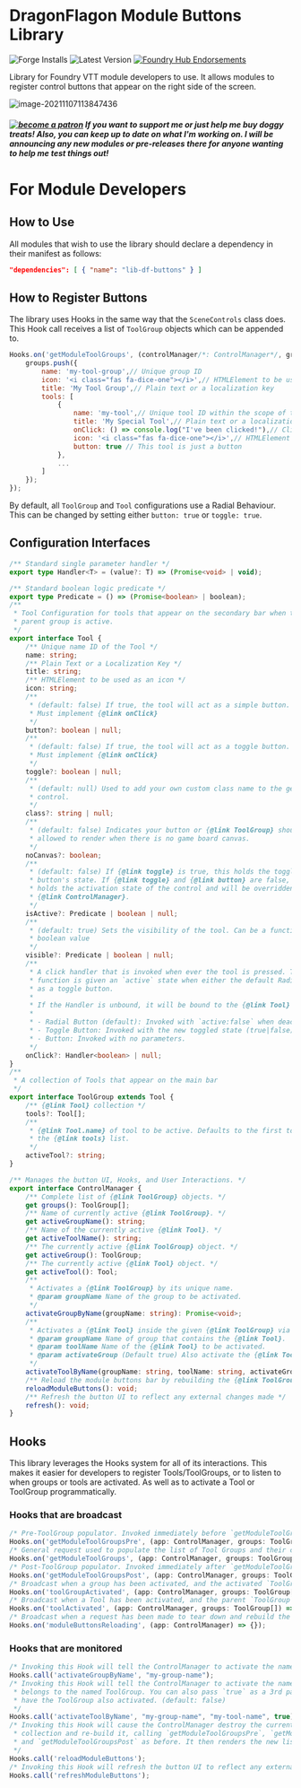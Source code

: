 # DragonFlagon Module Buttons Library

![Forge Installs](https://img.shields.io/badge/dynamic/json?color=red&label=Forge%20Installs&query=package.installs&suffix=%25&url=https%3A%2F%2Fforge-vtt.com%2Fapi%2Fbazaar%2Fpackage%2Flib-df-buttons) ![Latest Version](https://img.shields.io/badge/dynamic/json?label=Latest%20Release&prefix=v&query=package.versions%5B0%5D&url=https%3A%2F%2Fforge-vtt.com%2Fapi%2Fbazaar%2Fpackage%2Flib-df-buttons) [![Foundry Hub Endorsements](https://img.shields.io/endpoint?logoColor=white&url=https%3A%2F%2Fwww.foundryvtt-hub.com%2Fwp-json%2Fhubapi%2Fv1%2Fpackage%2Flib-df-buttons%2Fshield%2Fendorsements)](https://www.foundryvtt-hub.com/package/lib-df-buttons/)

Library for Foundry VTT module developers to use. It allows modules to register control buttons that appear on the right side of the screen.

![image-20211107113847436](../.assets/lib-df-buttons/cover.png)

##### [![become a patron](../.assets/patreon-image.png)](https://www.patreon.com/bePatron?u=46113583) If you want to support me or just help me buy doggy treats! Also, you can keep up to date on what I'm working on. I will be announcing any new modules or pre-releases there for anyone wanting to help me test things out!

# For Module Developers

## How to Use

All modules that wish to use the library should declare a dependency in their manifest as follows:

```json
"dependencies": [ { "name": "lib-df-buttons" } ]
```

## How to Register Buttons

The library uses Hooks in the same way that the `SceneControls` class does. This Hook call receives a list of `ToolGroup` objects which can be appended to.

```JavaScript
Hooks.on('getModuleToolGroups', (controlManager/*: ControlManager*/, groups /*: ToolGroup[]*/) => {
	groups.push({
		name: 'my-tool-group',// Unique group ID
		icon: '<i class="fas fa-dice-one"></i>',// HTMLElement to be used as an Icon
		title: 'My Tool Group',// Plain text or a localization key
		tools: [
			{
                name: 'my-tool',// Unique tool ID within the scope of the parent Group
            	title: 'My Special Tool',// Plain text or a localization key
                onClick: () => console.log("I've been clicked!"),// Click handler
                icon: '<i class="fas fa-dice-one"></i>',// HTMLElement to be used as an Icon
                button: true // This tool is just a button
            },
			...
		]
	});
});
```

By default, all `ToolGroup` and `Tool` configurations use a Radial Behaviour. This can be changed by setting either `button: true` or `toggle: true`.

## Configuration Interfaces

```TypeScript
/** Standard single parameter handler */
export type Handler<T> = (value?: T) => (Promise<void> | void);

/** Standard boolean logic predicate */
export type Predicate = () => (Promise<boolean> | boolean);
/**
 * Tool Configuration for tools that appear on the secondary bar when their
 * parent group is active.
 */
export interface Tool {
	/** Unique name ID of the Tool */
	name: string;
	/** Plain Text or a Localization Key */
	title: string;
	/** HTMLElement to be used as an icon */
	icon: string;
	/**
	 * (default: false) If true, the tool will act as a simple button.
	 * Must implement {@link onClick}
	 */
	button?: boolean | null;
	/**
	 * (default: false) If true, the tool will act as a toggle button.
	 * Must implement {@link onClick}
	 */
	toggle?: boolean | null;
	/**
	 * (default: null) Used to add your own custom class name to the generated
	 * control.
	 */
	class?: string | null;
	/**
	 * (default: false) Indicates your button or {@link ToolGroup} should be
	 * allowed to render when there is no game board canvas.
	 */
	noCanvas?: boolean;
	/**
	 * (default: false) If {@link toggle} is true, this holds the toggle
	 * button's state. If {@link toggle} and {@link button} are false, this
	 * holds the activation state of the control and will be overridden by the
	 * {@link ControlManager}.
	 */
	isActive?: Predicate | boolean | null;
	/**
	 * (default: true) Sets the visibility of the tool. Can be a function or a
	 * boolean value
	 */
	visible?: Predicate | boolean | null;
	/**
	 * A click handler that is invoked when ever the tool is pressed. This
	 * function is given an `active` state when either the default Radial or set
	 * as a toggle button.
	 * 
	 * If the Handler is unbound, it will be bound to the {@link Tool} instance it belongs to.
	 * 
	 * - Radial Button (default): Invoked with `active:false` when deactivated, or `active:true` when activated.
	 * - Toggle Button: Invoked with the new toggled state (true|false).
	 * - Button: Invoked with no parameters.
	 */
	onClick?: Handler<boolean> | null;
}
/**
 * A collection of Tools that appear on the main bar
 */
export interface ToolGroup extends Tool {
	/** {@link Tool} collection */
	tools?: Tool[];
	/**
	 * {@link Tool.name} of tool to be active. Defaults to the first tool in
	 * the {@link tools} list.
	 */
	activeTool?: string;
}

/** Manages the button UI, Hooks, and User Interactions. */
export interface ControlManager {
	/** Complete list of {@link ToolGroup} objects. */
	get groups(): ToolGroup[];
	/** Name of currently active {@link ToolGroup}. */
	get activeGroupName(): string;
	/** Name of the currently active {@link Tool}. */
	get activeToolName(): string;
	/** The currently active {@link ToolGroup} object. */
	get activeGroup(): ToolGroup;
	/** The currently active {@link Tool} object. */
	get activeTool(): Tool;
	/**
	 * Activates a {@link ToolGroup} by its unique name.
	 * @param groupName Name of the group to be activated.
	 */
	activateGroupByName(groupName: string): Promise<void>;
	/**
	 * Activates a {@link Tool} inside the given {@link ToolGroup} via their unique names.
	 * @param groupName Name of group that contains the {@link Tool}.
	 * @param toolName Name of the {@link Tool} to be activated.
	 * @param activateGroup (Default true) Also activate the {@link ToolGroup}.
	 */
	activateToolByName(groupName: string, toolName: string, activateGroup?: boolean): Promise<void>;
	/** Reload the module buttons bar by rebuilding the {@link ToolGroup}s and rerendering. */
	reloadModuleButtons(): void;
	/** Refresh the button UI to reflect any external changes made */
	refresh(): void;
}
```

## Hooks

This library leverages the Hooks system for all of its interactions. This makes it easier for developers to register Tools/ToolGroups, or to listen to when groups or tools are activated. As well as to activate a Tool or ToolGroup programmatically.

### Hooks that are broadcast

```typescript
/* Pre-ToolGroup populator. Invoked immediately before `getModuleToolGroups` */
Hooks.on('getModuleToolGroupsPre', (app: ControlManager, groups: ToolGroup[]) => {});
/* General request used to populate the list of Tool Groups and their collections of Tools */
Hooks.on('getModuleToolGroups', (app: ControlManager, groups: ToolGroup[]) => {});
/* Post-ToolGroup populator. Invoked immediately after `getModuleToolGroups` */
Hooks.on('getModuleToolGroupsPost', (app: ControlManager, groups: ToolGroup[]) => {});
/* Broadcast when a group has been activated, and the activated `ToolGroup` instance is passed to it */
Hooks.on('toolGroupActivated', (app: ControlManager, groups: ToolGroup[]) => {});
/* Broadcast when a Tool has been activated, and the parent `ToolGroup` and activated `Tool` instances are passed to it */
Hooks.on('toolActivated', (app: ControlManager, groups: ToolGroup[]) => {});
/* Broadcast when a request has been made to tear down and rebuild the module buttons. Called whenever `ControlManager.reloadModuleButtons()` is invoked */
Hooks.on('moduleButtonsReloading', (app: ControlManager) => {});
```
### Hooks that are monitored
```typescript
/* Invoking this Hook will tell the ControlManager to activate the named ToolGroup */
Hooks.call('activateGroupByName', "my-group-name");
/* Invoking this Hook will tell the ControlManager to activate the named Tool that
 * belongs to the named ToolGroup. You can also pass `true` as a 3rd parameter to
 * have the ToolGroup also activated. (default: false)
 */
Hooks.call('activateToolByName', "my-group-name", "my-tool-name", true);
/* Invoking this Hook will cause the ControlManager destroy the current ToolGroup
 * collection and re-build it, calling `getModuleToolGroupsPre`, `getModuleToolGroups`,
 * and `getModuleToolGroupsPost` as before. It then renders the new list of ToolGroups.
 */
Hooks.call('reloadModuleButtons');
/* Invoking this Hook will refresh the button UI to reflect any external changes made. */
Hooks.call('refreshModuleButtons');
```